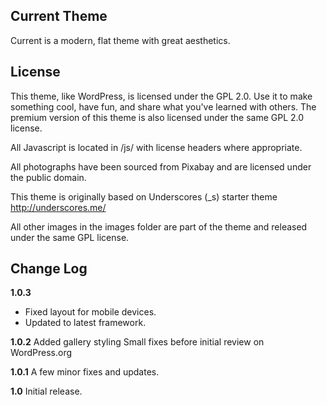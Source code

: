 Current Theme
---------------
Current is a modern, flat theme with great aesthetics.

License
---------------
This theme, like WordPress, is licensed under the GPL 2.0. Use it to make something cool, have fun, and share what you've learned with others. The premium version of this theme is also licensed under the same GPL 2.0 license.

All Javascript is located in /js/ with license headers where appropriate.

All photographs have been sourced from Pixabay and are licensed under the public domain.

This theme is originally based on Underscores (_s) starter theme http://underscores.me/

All other images in the images folder are part of the theme and released under the same GPL license.

Change Log
---------------

**1.0.3**
* Fixed layout for mobile devices.
* Updated to latest framework.

**1.0.2**
Added gallery styling
Small fixes before initial review on WordPress.org

**1.0.1**
A few minor fixes and updates.

**1.0**
Initial release.